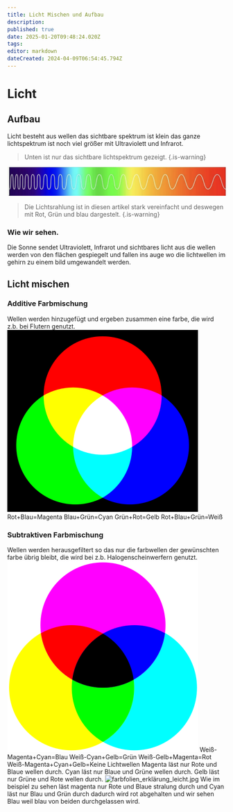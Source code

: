 ```yaml
---
title: Licht Mischen und Aufbau
description: 
published: true
date: 2025-01-20T09:48:24.020Z
tags: 
editor: markdown
dateCreated: 2024-04-09T06:54:45.794Z
---
```


# Licht
## Aufbau
Licht besteht aus wellen das sichtbare spektrum ist klein das ganze lichtspektrum ist noch viel größer mit Ultraviolett und Infrarot.

> Unten ist nur das sichtbare lichtspektrum gezeigt.
{.is-warning}

![lichtspektrum.jpeg](/licht/lichtspektrum.jpeg)

> Die Lichtsrahlung ist in diesen artikel stark vereinfacht und deswegen mit Rot, Grün und blau dargestelt. 
{.is-warning}

### Wie wir sehen.
Die Sonne sendet Ultraviolett, Infrarot und sichtbares licht aus die wellen werden von den flächen gespiegelt und fallen ins auge wo die lichtwellen im gehirn zu einem bild umgewandelt werden.

## Licht mischen
### Additive Farbmischung
Wellen werden hinzugefügt und ergeben zusammen eine farbe, die wird z.b. bei Flutern genutzt.
![additive_farbmischung.png](/licht/additive_farbmischung.png)
Rot+Blau=Magenta
Blau+Grün=Cyan
Grün+Rot=Gelb
Rot+Blau+Grün=Weiß
### Subtraktiven Farbmischung
Wellen werden herausgefiltert so das nur die farbwellen der gewünschten farbe übrig bleibt, die wird bei z.b. Halogenscheinwerfern genutzt.
![subtraktive_farbmischung.png](/licht/subtraktive_farbmischung.png)
Weiß-Magenta+Cyan=Blau
Weiß-Cyan+Gelb=Grün
Weiß-Gelb+Magenta=Rot
Weiß-Magenta+Cyan+Gelb=Keine Lichtwellen
Magenta läst nur Rote und Blaue wellen durch.
Cyan läst nur Blaue und Grüne wellen durch.
Gelb läst nur Grüne und Rote wellen durch.
![farbfolien_erklärung_leicht.jpg](/licht/farbfolien_erklärung_leicht.jpg)
Wie im beispiel zu sehen läst magenta nur Rote und Blaue stralung durch und Cyan läst nur Blau und Grün durch dadurch wird rot abgehalten und wir sehen Blau weil blau von beiden durchgelassen wird.
